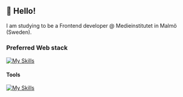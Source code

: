 👋 Hello!
-----------------
I am studying to be a Frontend developer @ Medieinstitutet in Malmö (Sweden).

### Preferred Web stack

[![My Skills](https://skillicons.dev/icons?i=js,ts,react,nodejs,vite,express,prisma,firebase,supabase,mysql,mongodb,astro&perline=4)](https://skillicons.dev)

#### Tools

[![My Skills](https://skillicons.dev/icons?i=figma,xd,ps,powershell,&perline=4)](https://skillicons.dev)
